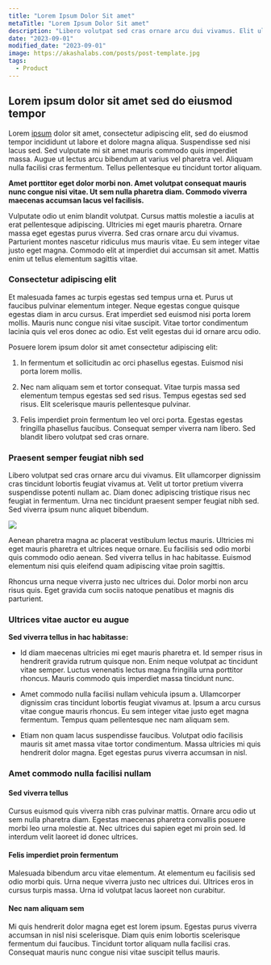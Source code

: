 ```yaml
---
title: "Lorem Ipsum Dolor Sit amet"
metaTitle: "Lorem Ipsum Dolor Sit amet"
description: "Libero volutpat sed cras ornare arcu dui vivamus. Elit ullamcorper dignissim cras tincidunt lobortis feugiat vivamus at. Velit ut tortor pretium viverra suspendisse potenti nullam ac."
date: "2023-09-01"
modified_date: "2023-09-01"
image: https://akashalabs.com/posts/post-template.jpg
tags:
  - Product
---
```


## Lorem ipsum dolor sit amet sed do eiusmod tempor

Lorem [ipsum](https://akashalabs.com) dolor sit amet, consectetur adipiscing elit, sed do eiusmod tempor incididunt ut labore et dolore magna aliqua. Suspendisse sed nisi lacus sed. Sed vulputate mi sit amet mauris commodo quis imperdiet massa. Augue ut lectus arcu bibendum at varius vel pharetra vel. Aliquam nulla facilisi cras fermentum. Tellus pellentesque eu tincidunt tortor aliquam.

<strong>Amet porttitor eget dolor morbi non. Amet volutpat consequat mauris nunc congue nisi vitae. Ut sem nulla pharetra diam. Commodo viverra maecenas accumsan lacus vel facilisis.</strong>

Vulputate odio ut enim blandit volutpat. Cursus mattis molestie a iaculis at erat pellentesque adipiscing. Ultricies mi eget mauris pharetra. Ornare massa eget egestas purus viverra. Sed cras ornare arcu dui vivamus. Parturient montes nascetur ridiculus mus mauris vitae. Eu sem integer vitae justo eget magna. Commodo elit at imperdiet dui accumsan sit amet. Mattis enim ut tellus elementum sagittis vitae.

### Consectetur adipiscing elit

Et malesuada fames ac turpis egestas sed tempus urna et. Purus ut faucibus pulvinar elementum integer. Neque egestas congue quisque egestas diam in arcu cursus. Erat imperdiet sed euismod nisi porta lorem mollis. Mauris nunc congue nisi vitae suscipit. Vitae tortor condimentum lacinia quis vel eros donec ac odio. Est velit egestas dui id ornare arcu odio.

Posuere lorem ipsum dolor sit amet consectetur adipiscing elit:

1. In fermentum et sollicitudin ac orci phasellus egestas. Euismod nisi porta lorem mollis.

2. Nec nam aliquam sem et tortor consequat. Vitae turpis massa sed elementum tempus egestas sed sed risus. Tempus egestas sed sed risus. Elit scelerisque mauris pellentesque pulvinar.

3. Felis imperdiet proin fermentum leo vel orci porta. Egestas egestas fringilla phasellus faucibus. Consequat semper viverra nam libero. Sed blandit libero volutpat sed cras ornare.

### Praesent semper feugiat nibh sed

Libero volutpat sed cras ornare arcu dui vivamus. Elit ullamcorper dignissim cras tincidunt lobortis feugiat vivamus at. Velit ut tortor pretium viverra suspendisse potenti nullam ac. Diam donec adipiscing tristique risus nec feugiat in fermentum. Urna nec tincidunt praesent semper feugiat nibh sed. Sed viverra ipsum nunc aliquet bibendum.

<img className="PostImg" src="https://www.akashalabs.com/bg/waves-hpay.jpg">

Aenean pharetra magna ac placerat vestibulum lectus mauris. Ultricies mi eget mauris pharetra et ultrices neque ornare. Eu facilisis sed odio morbi quis commodo odio aenean. Sed viverra tellus in hac habitasse. Euismod elementum nisi quis eleifend quam adipiscing vitae proin sagittis.

<!-- <div class="Video">
  <div class="FlexibleVid">
    <iframe width="560" height="315" src="https://www.youtube.com/watch?v=D7foRL9aTCw" title="YouTube video player" frameborder="0" allow="accelerometer; autoplay; clipboard-write; encrypted-media; gyroscope; picture-in-picture" allowfullscreen></iframe>
  </div>
</div> -->

Rhoncus urna neque viverra justo nec ultrices dui. Dolor morbi non arcu risus quis. Eget gravida cum sociis natoque penatibus et magnis dis parturient.

### Ultrices vitae auctor eu augue

<strong>Sed viverra tellus in hac habitasse:</strong>

- Id diam maecenas ultricies mi eget mauris pharetra et. Id semper risus in hendrerit gravida rutrum quisque non. Enim neque volutpat ac tincidunt vitae semper. Luctus venenatis lectus magna fringilla urna porttitor rhoncus. Mauris commodo quis imperdiet massa tincidunt nunc.

- Amet commodo nulla facilisi nullam vehicula ipsum a. Ullamcorper dignissim cras tincidunt lobortis feugiat vivamus at. Ipsum a arcu cursus vitae congue mauris rhoncus. Eu sem integer vitae justo eget magna fermentum. Tempus quam pellentesque nec nam aliquam sem.

- Etiam non quam lacus suspendisse faucibus. Volutpat odio facilisis mauris sit amet massa vitae tortor condimentum. Massa ultricies mi quis hendrerit dolor magna. Eget egestas purus viverra accumsan in nisl.

### Amet commodo nulla facilisi nullam

#### Sed viverra tellus

Cursus euismod quis viverra nibh cras pulvinar mattis. Ornare arcu odio ut sem nulla pharetra diam. Egestas maecenas pharetra convallis posuere morbi leo urna molestie at. Nec ultrices dui sapien eget mi proin sed. Id interdum velit laoreet id donec ultrices.

#### Felis imperdiet proin fermentum

Malesuada bibendum arcu vitae elementum. At elementum eu facilisis sed odio morbi quis. Urna neque viverra justo nec ultrices dui. Ultrices eros in cursus turpis massa. Urna id volutpat lacus laoreet non curabitur.

#### Nec nam aliquam sem

Mi quis hendrerit dolor magna eget est lorem ipsum. Egestas purus viverra accumsan in nisl nisi scelerisque. Diam quis enim lobortis scelerisque fermentum dui faucibus. Tincidunt tortor aliquam nulla facilisi cras. Consequat mauris nunc congue nisi vitae suscipit tellus mauris.
